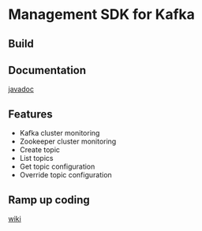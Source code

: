 # Management SDK for Kafka
## Build
## Documentation
[javadoc](http://databus-doc.fastdxl.net/4.0/mgmt-sdk-javadoc/index.html)
## Features
* Kafka cluster monitoring
* Zookeeper cluster monitoring
* Create topic
* List topics
* Get topic configuration
* Override topic configuration
## Ramp up coding
[wiki](https://github-lvs.corpzone.internalzone.com/detect/dxlstream-management-sdk/wiki)
